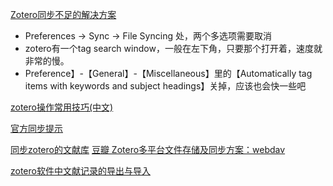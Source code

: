 
[Zotero同步不足的解决方案](https://www.douban.com/group/topic/48495741/)

- Preferences -> Sync -> File Syncing 处，两个多选项需要取消
- zotero有一个tag search window，一般在左下角，只要那个打开着，速度就非常的慢。
- Preference】-【General】-【Miscellaneous】里的【Automatically tag items with keywords and subject headings】关掉，应该也会快一些吧

[zotero操作常用技巧(中文)](https://www.zotero.org/support/zh/tips_and_tricks)

[官方同步提示](https://www.zotero.org/support/sync)

[同步zotero的文献库](http://jingyan.baidu.com/article/b7001fe172e29b0e7382dd4b.html) 
[豆瓣 Zotero多平台文件存储及同步方案：webdav](https://www.douban.com/group/topic/105512965/)

[zotero软件中文献记录的导出与导入](http://jingyan.baidu.com/article/f96699bbd315a8894e3c1bc4.html)